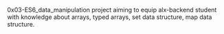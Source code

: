 0x03-ES6_data_manipulation project aiming to equip alx-backend student with knowledge about arrays, typed arrays, set data structure, map data structure.
